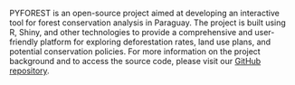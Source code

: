 PYFOREST is an open-source project aimed at developing an interactive tool for forest conservation analysis in Paraguay. The project is built using R, Shiny, and other technologies to provide a comprehensive and user-friendly platform for exploring deforestation rates, land use plans, and potential conservation policies. For more information on the project background and to access the source code, please visit our [GitHub repository](https://github.com/cp-PYFOREST). 
